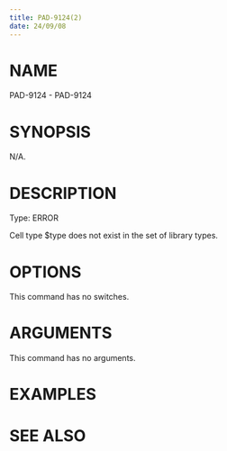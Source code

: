 ```yaml
---
title: PAD-9124(2)
date: 24/09/08
---
```


# NAME

PAD-9124 - PAD-9124

# SYNOPSIS

N/A.

# DESCRIPTION

Type: ERROR

Cell type $type does not exist in the set of library types.

# OPTIONS

This command has no switches.

# ARGUMENTS

This command has no arguments.

# EXAMPLES

# SEE ALSO
